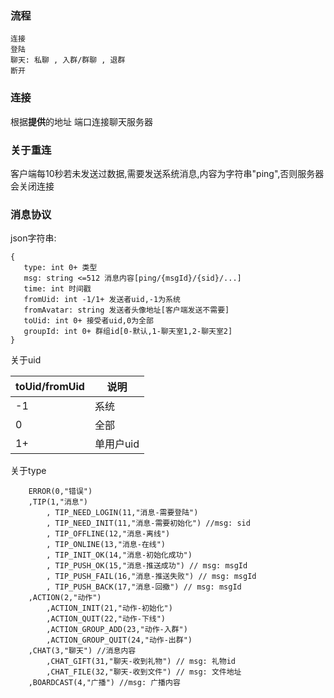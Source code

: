 ### 流程

```
连接 
登陆 
聊天: 私聊 , 入群/群聊 , 退群
断开
```

### 连接

根据**提供**的地址 端口连接聊天服务器

### 关于重连

客户端每10秒若未发送过数据,需要发送系统消息,内容为字符串"ping",否则服务器会关闭连接

### 消息协议
json字符串:
```
{
   type: int 0+ 类型
   msg: string <=512 消息内容[ping/{msgId}/{sid}/...]
   time: int 时间戳
   fromUid: int -1/1+ 发送者uid,-1为系统
   fromAvatar: string 发送者头像地址[客户端发送不需要]
   toUid: int 0+ 接受者uid,0为全部
   groupId: int 0+ 群组id[0-默认,1-聊天室1,2-聊天室2]
}
```

关于uid

toUid/fromUid|说明
-|-
-1|系统
0|全部
1+|单用户uid

关于type
```
    ERROR(0,"错误")
    ,TIP(1,"消息")
        , TIP_NEED_LOGIN(11,"消息-需要登陆")
        , TIP_NEED_INIT(11,"消息-需要初始化") //msg: sid
        , TIP_OFFLINE(12,"消息-离线")
        , TIP_ONLINE(13,"消息-在线")
        , TIP_INIT_OK(14,"消息-初始化成功")
        , TIP_PUSH_OK(15,"消息-推送成功") // msg: msgId
        , TIP_PUSH_FAIL(16,"消息-推送失败") // msg: msgId
        , TIP_PUSH_BACK(17,"消息-回撤") // msg: msgId
    ,ACTION(2,"动作")
        ,ACTION_INIT(21,"动作-初始化")
        ,ACTION_QUIT(22,"动作-下线")
        ,ACTION_GROUP_ADD(23,"动作-入群")
        ,ACTION_GROUP_QUIT(24,"动作-出群")
    ,CHAT(3,"聊天") //消息内容
        ,CHAT_GIFT(31,"聊天-收到礼物") // msg: 礼物id
        ,CHAT_FILE(32,"聊天-收到文件") // msg: 文件地址
    ,BOARDCAST(4,"广播") //msg: 广播内容
 ```
